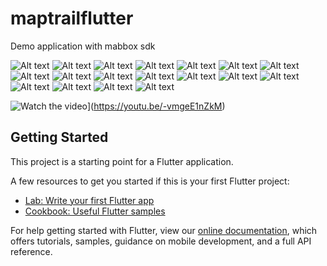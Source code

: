 # maptrailflutter

Demo application with mabbox sdk

 
![Alt text](https://github.com/ertcs/fluttter_mapbox/blob/master/screenshots/20200621_182428.png)
![Alt text](https://github.com/ertcs/fluttter_mapbox/blob/master/screenshots/20200621_182437.png)
![Alt text](https://github.com/ertcs/fluttter_mapbox/blob/master/screenshots/20200621_182445.png)
![Alt text](https://github.com/ertcs/fluttter_mapbox/blob/master/screenshots/20200621_182452.png)
![Alt text](https://github.com/ertcs/fluttter_mapbox/blob/master/screenshots/20200621_182459.png)
![Alt text](https://github.com/ertcs/fluttter_mapbox/blob/master/screenshots/20200621_182508.png)
![Alt text](https://github.com/ertcs/fluttter_mapbox/blob/master/screenshots/20200621_182115.png)
![Alt text](https://github.com/ertcs/fluttter_mapbox/blob/master/screenshots/20200621_182525.png)
![Alt text](https://github.com/ertcs/fluttter_mapbox/blob/master/screenshots/20200621_182536.png)
![Alt text](https://github.com/ertcs/fluttter_mapbox/blob/master/screenshots/20200621_182545.png)
![Alt text](https://github.com/ertcs/fluttter_mapbox/blob/master/screenshots/20200621_182556.png)
![Alt text](https://github.com/ertcs/fluttter_mapbox/blob/master/screenshots/20200621_182604.png)
![Alt text](https://github.com/ertcs/fluttter_mapbox/blob/master/screenshots/20200621_182613.png)
![Alt text](https://github.com/ertcs/fluttter_mapbox/blob/master/screenshots/20200621_182624.png)
![Alt text](https://github.com/ertcs/fluttter_mapbox/blob/master/screenshots/20200621_182629.png)
![Alt text](https://github.com/ertcs/fluttter_mapbox/blob/master/screenshots/20200621_182643.png)
![Alt text](https://github.com/ertcs/fluttter_mapbox/blob/master/screenshots/20200621_182713.png)
![Alt text](https://github.com/ertcs/fluttter_mapbox/blob/master/screenshots/20200621_182724.png)

![Watch the video](http://img.youtube.com/vi/-vmgeE1nZkM/maxresdefault.jpg)](https://youtu.be/-vmgeE1nZkM)


## Getting Started

This project is a starting point for a Flutter application.

A few resources to get you started if this is your first Flutter project:

- [Lab: Write your first Flutter app](https://flutter.dev/docs/get-started/codelab)
- [Cookbook: Useful Flutter samples](https://flutter.dev/docs/cookbook)

For help getting started with Flutter, view our
[online documentation](https://flutter.dev/docs), which offers tutorials,
samples, guidance on mobile development, and a full API reference.
